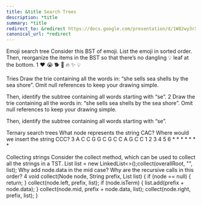 ```yaml
---
title: &title Search Trees
description: *title
summary: *title
redirect_to: &redirect https://docs.google.com/presentation/d/1W82wy3rXTe8JIlqeHTL2M84WDMffCxhZYwyIE7Wr2Ao/edit?usp=sharing
canonical_url: *redirect
---
```


Emoji search tree
Consider this BST of emoji. List the emoji in sorted order. Then, reorganize the items in the BST so that there’s no dangling 💡 leaf at the bottom.
1
❤️
😭
🐕
🤔
🔥
✨
💡

Tries
Draw the trie containing all the words in: “she sells sea shells by the sea shore”. Omit null references to keep your drawing simple.








Then, identify the subtree containing all words starting with “se”.
2
Draw the trie containing all the words in: “she sells sea shells by the sea shore”. Omit null references to keep your drawing simple.















Then, identify the subtree containing all words starting with “se”.

Ternary search trees
What node represents the string CAC? Where would we insert the string CCC?
3
A
C
C
G
G
C
G
C
C
A
G
C
C
1
2
3
4
5
6
*
*
*
*
*
*
*

Collecting strings
Consider the collect method, which can be used to collect all the strings in a TST.
List<String> list = new LinkedList<>();collect(overallRoot, "", list);
Why add node.data in the mid case? Why are the recursive calls in this order?
4
void collect(Node node, String prefix, List<String> list) {
    if (node == null) {
        return;
    }
    collect(node.left, prefix, list);
    if (node.isTerm) {
        list.add(prefix + node.data);
    }
    collect(node.mid, prefix + node.data, list);
    collect(node.right, prefix, list);
}
